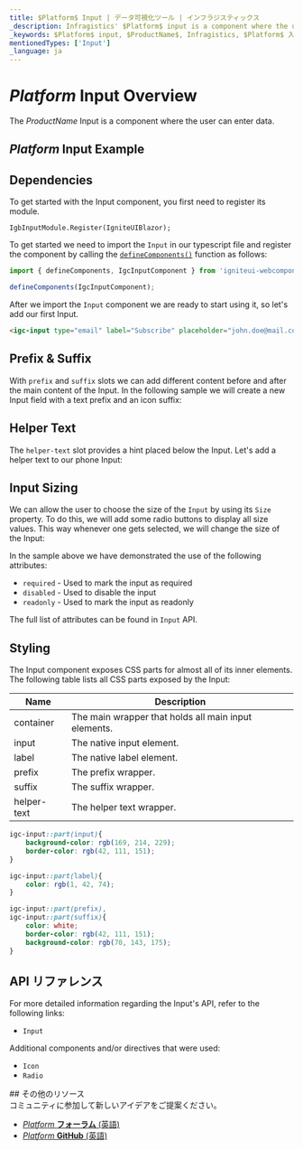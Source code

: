 ```yaml
---
title: $Platform$ Input | データ可視化ツール | インフラジスティックス
_description: Infragistics' $Platform$ input is a component where the user can enter data. Improve your application with Ignite UI for $Platform$!
_keywords: $Platform$ input, $ProductName$, Infragistics, $Platform$ 入力, インフラジスティックス
mentionedTypes: ['Input']
_language: ja
---
```

# $Platform$ Input Overview

The $ProductName$ Input is a component where the user can enter data.

## $Platform$ Input Example

<div class="divider--half"></div>

<code-view style="height: 100px"
           data-demos-base-url="{environment:dvDemosBaseUrl}"
           iframe-src="{environment:dvDemosBaseUrl}/inputs/input-overview"
           alt="$Platform$ Input Example"
           github-src="inputs/input/overview">
</code-view>

## Dependencies

<!-- Blazor -->

To get started with the Input component, you first need to register its module.

```razor
IgbInputModule.Register(IgniteUIBlazor);
```

<!-- end: Blazor -->

<div class="divider--half"></div>

<!-- WebComponents -->

To get started we need to import the `Input` in our typescript file and register the component by calling the [`defineComponents()`]({environment:wcApiUrl}/index.html#defineComponents) function as follows:

```ts
import { defineComponents, IgcInputComponent } from 'igniteui-webcomponents';

defineComponents(IgcInputComponent);
```

<!-- end: WebComponents -->

After we import the `Input` component we are ready to start using it, so let's add our first Input.

```html
<igc-input type="email" label="Subscribe" placeholder="john.doe@mail.com"></igc-input>
```

## Prefix & Suffix

With `prefix` and `suffix` slots we can add different content before and after the main content of the Input. In the following sample we will create a new Input field with a text prefix and an icon suffix:

<code-view style="height: 100px"
           data-demos-base-url="{environment:dvDemosBaseUrl}"
           iframe-src="{environment:dvDemosBaseUrl}/inputs/input-prefix-suffix"
           alt="$Platform$ Input Prefix & Suffix Example"
           github-src="inputs/input/prefix-suffix">
</code-view>

## Helper Text

The `helper-text` slot provides a hint placed below the Input. Let's add a helper text to our phone Input:

<code-view style="height: 140px"
           data-demos-base-url="{environment:dvDemosBaseUrl}"
           iframe-src="{environment:dvDemosBaseUrl}/inputs/input-helper-text"
           alt="$Platform$ Input Helper Text Example"
           github-src="inputs/input/helper-text">
</code-view>

## Input Sizing

We can allow the user to choose the size of the `Input` by using its `Size` property. То do this, we will add some radio buttons to display all size values. This way whenever one gets selected, we will change the size of the Input:

<code-view style="height: 400px"
           data-demos-base-url="{environment:dvDemosBaseUrl}"
           iframe-src="{environment:dvDemosBaseUrl}/inputs/input-size"
           alt="$Platform$ Input Sizing Example"
           github-src="inputs/input/size">
</code-view>

In the sample above we have demonstrated the use of the following attributes:
- `required` - Used to mark the input as required
- `disabled` - Used to disable the input
- `readonly` - Used to mark the input as readonly

The full list of attributes can be found in `Input` API.

## Styling

The Input component exposes CSS parts for almost all of its inner elements. The following table lists all CSS parts exposed by the Input:

|Name|Description|
|--|--|
| container | The main wrapper that holds all main input elements. |
| input | The native input element. |
| label | The native label element. |
| prefix | The prefix wrapper. |
| suffix | The suffix wrapper. |
| helper-text | The helper text wrapper. |

```scss
igc-input::part(input){
    background-color: rgb(169, 214, 229);
    border-color: rgb(42, 111, 151);
}

igc-input::part(label){
    color: rgb(1, 42, 74);
}

igc-input::part(prefix),
igc-input::part(suffix){
    color: white;
    border-color: rgb(42, 111, 151);
    background-color: rgb(70, 143, 175);
}
```

<code-view style="height: 150px"
           data-demos-base-url="{environment:dvDemosBaseUrl}"
           iframe-src="{environment:dvDemosBaseUrl}/inputs/input-styling"
           alt="$Platform$ Input Styling"
           github-src="inputs/input/styling">
</code-view>

## API リファレンス

For more detailed information regarding the Input's API, refer to the following links:
* `Input`

Additional components and/or directives that were used:
* `Icon`
* `Radio`

<div class="divider"></div>
## その他のリソース

<div class="divider--half"></div>
コミュニティに参加して新しいアイデアをご提案ください。

* [$Platform$ **フォーラム** (英語)](https://www.infragistics.com/community/forums/f/ignite-ui-for-web-components)
* [$Platform$ **GitHub** (英語)](https://github.com/IgniteUI/igniteui-webcomponents)